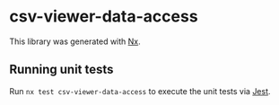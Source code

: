 # csv-viewer-data-access

This library was generated with [Nx](https://nx.dev).

## Running unit tests

Run `nx test csv-viewer-data-access` to execute the unit tests via [Jest](https://jestjs.io).
